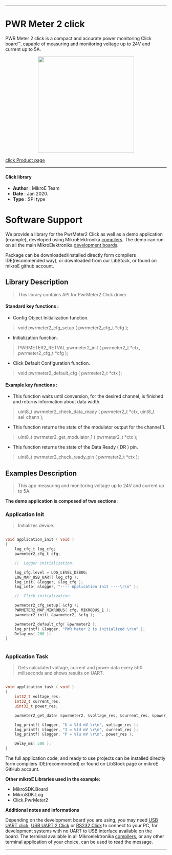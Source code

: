  
---
# PWR Meter 2 click

PWR Meter 2 click is a compact and accurate power monitoring Click board™, capable of measuring and monitoring voltage up to 24V and current up to 5A.

<p align="center">
  <img src="https://download.mikroe.com/images/click_for_ide/pwrmeter2_click.png" height=300px>
</p>

[click Product page](<https://www.mikroe.com/pwr-meter-2-click>)

---


#### Click library 

- **Author**        : MikroE Team
- **Date**          : Jan 2020.
- **Type**          : SPI type


# Software Support

We provide a library for the PwrMeter2 Click 
as well as a demo application (example), developed using MikroElektronika 
[compilers](https://shop.mikroe.com/compilers). 
The demo can run on all the main MikroElektronika [development boards](https://shop.mikroe.com/development-boards).

Package can be downloaded/installed directly form compilers IDE(recommended way), or downloaded from our LibStock, or found on mikroE github account. 

## Library Description

> This library contains API for PwrMeter2 Click driver.

#### Standard key functions :

- Config Object Initialization function.
> void pwrmeter2_cfg_setup ( pwrmeter2_cfg_t *cfg ); 
 
- Initialization function.
> PWRMETER2_RETVAL pwrmeter2_init ( pwrmeter2_t *ctx, pwrmeter2_cfg_t *cfg );

- Click Default Configuration function.
> void pwrmeter2_default_cfg ( pwrmeter2_t *ctx );


#### Example key functions :

- This function waits until conversion, for the desired channel, is finished and returns information about data width.
> uint8_t pwrmeter2_check_data_ready ( pwrmeter2_t *ctx, uint8_t sel_chann );
 
- This function returns the state of the modulator output for the channel 1.
> uint8_t pwrmeter2_get_modulator_1 ( pwrmeter2_t *ctx );

- This function returns the state of the Data Ready ( DR ) pin.
> uint8_t pwrmeter2_check_ready_pin ( pwrmeter2_t *ctx );

## Examples Description

> This app measuring and monitoring voltage up to 24V and current up to 5A.

**The demo application is composed of two sections :**

### Application Init 

> Initializes device.

```c

void application_init ( void )
{
    log_cfg_t log_cfg;
    pwrmeter2_cfg_t cfg;

    //  Logger initialization.

    log_cfg.level = LOG_LEVEL_DEBUG;
    LOG_MAP_USB_UART( log_cfg );
    log_init( &logger, &log_cfg );
    log_info( &logger, "---- Application Init ----\r\n" );

    //  Click initialization.

    pwrmeter2_cfg_setup( &cfg );
    PWRMETER2_MAP_MIKROBUS( cfg, MIKROBUS_1 );
    pwrmeter2_init( &pwrmeter2, &cfg );

    pwrmeter2_default_cfg( &pwrmeter2 );
    log_printf( &logger, "PWR Meter 2 is initialized \r\n" );
    Delay_ms( 200 );
}
  
```

### Application Task

> Gets calculated voltage, current and power data every 500 miliseconds
> and shows results on UART.

```c

void application_task ( void )
{
    int32_t voltage_res;
    int32_t current_res;
    uint32_t power_res;

    pwrmeter2_get_data( &pwrmeter2, &voltage_res, &current_res, &power_res );

    log_printf( &logger, "U = %ld mV \r\n", voltage_res );
    log_printf( &logger, "I = %ld mV \r\n", current_res );
    log_printf( &logger, "P = %lu mV \r\n", power_res );

    Delay_ms( 500 );
}

```

The full application code, and ready to use projects can be  installed directly form compilers IDE(recommneded) or found on LibStock page or mikroE GitHub accaunt.

**Other mikroE Libraries used in the example:** 

- MikroSDK.Board
- MikroSDK.Log
- Click.PwrMeter2

**Additional notes and informations**

Depending on the development board you are using, you may need 
[USB UART click](https://shop.mikroe.com/usb-uart-click), 
[USB UART 2 Click](https://shop.mikroe.com/usb-uart-2-click) or 
[RS232 Click](https://shop.mikroe.com/rs232-click) to connect to your PC, for 
development systems with no UART to USB interface available on the board. The 
terminal available in all Mikroelektronika 
[compilers](https://shop.mikroe.com/compilers), or any other terminal application 
of your choice, can be used to read the message.



---
